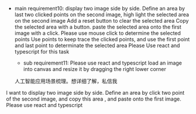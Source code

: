 - main requirement10:
  display two image side by side.
  Define an area by last two clicked points on the second image,
  high light the selected area on the second image
  Add a reset button to clear the selected area
  Copy the selected area with a button.
  paste the selected area onto the first image with a click.
  Please use mouse click to determine the selected points
  Use points to keep trace the clicked points, and use the first point and last point to determinate the selected area
  Please Use react and typescript for this task

  - sub requirement11:
    Please use react and typescript
    load an image into canvas
    and resize it by dragging the right lower corner

  人工智能应用场景梳理。想详细了解，私信我

I want to display two image side by side. Define an area by click two point of the second image, and copy this area , and paste onto the first image. Please use react and typescript
